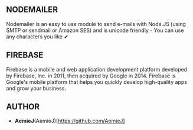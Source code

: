 ## NODEMAILER 

Nodemailer is an easy to use module to send e-mails with Node.JS (using SMTP or sendmail or Amazon SES) and is unicode friendly - You can use any characters you like ✔

## FIREBASE 

Firebase is a mobile and web application development platform developed by Firebase, Inc. in 2011, then acquired by Google in 2014. Firebase is Google's mobile platform that helps you quickly develop high-quality apps and grow your business.

## AUTHOR

* **AemieJ**(AemieJ)[https://github.com/AemieJ]